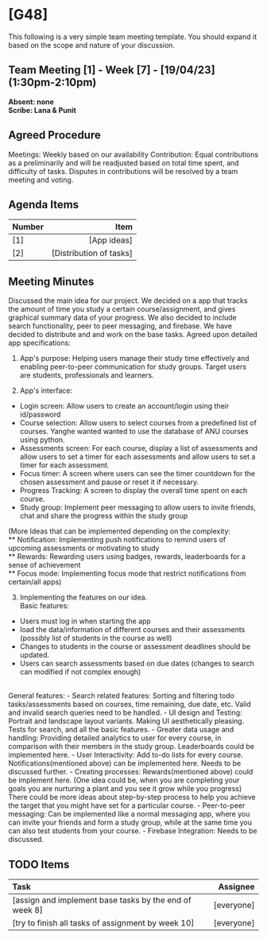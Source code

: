 # [G48]
This following is a very simple team meeting template. You should expand it based on the scope and nature of your discussion.

## Team Meeting [1] - Week [7] - [19/04/23] (1:30pm-2:10pm)
**Absent: none**
<br>
**Scribe: Lana & Punit**

## Agreed Procedure
Meetings: Weekly based on our availability
Contribution: Equal contributions as a preliminarily and will be readjusted based on total time spent, 
and difficulty of tasks. Disputes in contributions will be resolved by a team meeting and voting.  

## Agenda Items
| Number   |                    Item |
|:---------|------------------------:|
| [1]      |             [App ideas] |
| [2]      | [Distribution of tasks] |

## Meeting Minutes
Discussed the main idea for our project. We decided on a app that tracks the amount of time you study 
a certain course/assignment, and gives graphical summary data of your progress. We also decided to include
search functionality, peer to peer messaging, and firebase. We have decided to distribute and and work on
the base tasks.
Agreed upon detailed app specifications:

1. App's purpose:
Helping users manage their study time effectively and enabling peer-to-peer communication for study 
groups. Target users are students, professionals and learners.

2. App's interface:
- Login screen: Allow users to create an account/login using their id/password
- Course selection: Allow users to select courses from a predefined list of courses. Yanghe wanted
wanted to use the database of ANU courses using python.
- Assessments screen: For each course, display a list of assessments and allow users to set a timer for
each assessments and allow users to set a timer for each assessment. 
- Focus timer: A screen where users can see the timer countdown for the chosen assessment and pause or 
reset it if necessary.
- Progress Tracking: A screen to display the overall time spent on each course. 
- Study group: Implement peer messaging to allow users to invite friends, chat and share the progress
within the study group

(More Ideas that can be implemented depending on the complexity: <br>
** Notification: Implementing push notifications to remind users of upcoming assessments or motivating to study <br>
** Rewards: Rewarding users using badges, rewards, leaderboards for a sense of achievement<br>
** Focus mode: Implementing focus mode that restrict notifications from certain/all apps)<br>

3. Implementing the features on our idea.<br>
Basic features:
- Users must log in when starting the app
- load the data/information of different courses and their assessments (possibly list of students in the course as well)
- Changes to students in the course or assessment deadlines should be updated.
- Users can search assessments based on due dates (changes to search can modified if not complex enough)
<br>
General features:
- Search related features: Sorting and filtering todo tasks/assessments based on courses, time remaining, 
due date, etc. Valid and invalid search queries need to be handled.
- UI design and Testing: Portrait and landscape layout variants. Making UI aesthetically pleasing. Tests
for search, and all the basic features.
- Greater data usage and handling: Providing detailed analytics to user for every course, in comparison 
with their members in the study group. Leaderboards could be implemented here.
- User Interactivity: Add to-do lists for every course. Notifications(mentioned above) can be implemented here.
Needs to be discussed further.
- Creating processes: Rewards(mentioned above) could be implement here. (One idea could be, when you are completing
your goals you are nurturing a plant and you see it grow while you progress) There could be more ideas about step-by-step
process to help you achieve the target that you might have set for a particular course.
- Peer-to-peer messaging: Can be implemented like a normal messaging app, where you can invite your friends and 
form a study group, while at the same time you can also test students from your course.
- Firebase Integration: Needs to be discussed.

## TODO Items
| Task                                                   |   Assignee |
|:-------------------------------------------------------|-----------:|
| [assign and implement base tasks by the end of week 8] | [everyone] |
| [try to finish all tasks of assignment by week 10]     | [everyone] |
